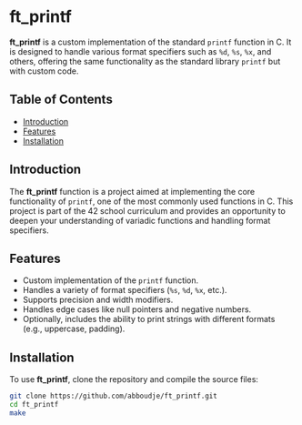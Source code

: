 # ft_printf

**ft_printf** is a custom implementation of the standard `printf` function in C. It is designed to handle various format specifiers such as `%d`, `%s`, `%x`, and others, offering the same functionality as the standard library `printf` but with custom code.

## Table of Contents

- [Introduction](#introduction)
- [Features](#features)
- [Installation](#installation)

## Introduction

The **ft_printf** function is a project aimed at implementing the core functionality of `printf`, one of the most commonly used functions in C. This project is part of the 42 school curriculum and provides an opportunity to deepen your understanding of variadic functions and handling format specifiers.

## Features

- Custom implementation of the `printf` function.
- Handles a variety of format specifiers (`%s`, `%d`, `%x`, etc.).
- Supports precision and width modifiers.
- Handles edge cases like null pointers and negative numbers.
- Optionally, includes the ability to print strings with different formats (e.g., uppercase, padding).

## Installation

To use **ft_printf**, clone the repository and compile the source files:

```bash
git clone https://github.com/abboudje/ft_printf.git
cd ft_printf
make
